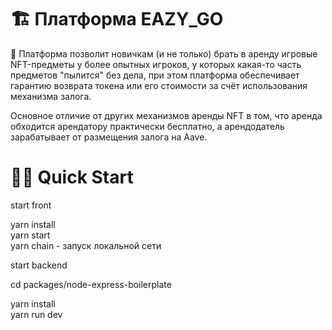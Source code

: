 # 🏗 Платформа EAZY_GO

🧪 Платформа позволит новичкам (и не только) брать в аренду игровые NFT-предметы у более опытных игроков, у которых какая-то часть предметов "пылится" без дела, при этом платформа обеспечивает гарантию возврата токена или его стоимости за счёт использования механизма залога.

Основное отличие от других механизмов аренды NFT в том, что аренда обходится арендатору практически бесплатно, а арендодатель зарабатывает от размещения залога на Aave.


# 🏄‍♂️ Quick Start
start front

 yarn install <br>
 yarn start <br>
 yarn chain - запуск локальной сети <br>

start backend

cd packages/node-express-boilerplate

yarn install <br>
yarn run dev



